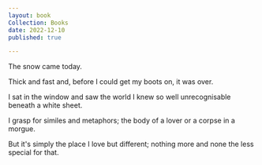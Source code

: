 ```yaml
---
layout: book
Collection: Books
date: 2022-12-10
published: true

---
```

The snow came today.

Thick and fast and, before I could get my boots on, it was over.

I sat in the window and saw the world I knew so well  unrecognisable beneath a white sheet.

I grasp for similes and metaphors; the body of a lover or a corpse in a morgue.

But it's simply the place I love but different; nothing more and none the less special for that.
